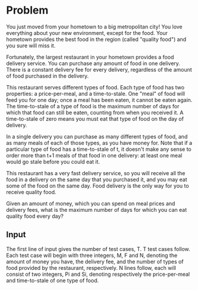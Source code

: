 # Problem

You just moved from your hometown to a big metropolitan city! You love everything about your new environment, except for the food. Your hometown provides the best food in the region (called "quality food") and you sure will miss it.

Fortunately, the largest restaurant in your hometown provides a food delivery service. You can purchase any amount of food in one delivery. There is a constant delivery fee for every delivery, regardless of the amount of food purchased in the delivery.

This restaurant serves different types of food. Each type of food has two properties: a price-per-meal, and a time-to-stale. One "meal" of food will feed you for one day; once a meal has been eaten, it cannot be eaten again. The time-to-stale of a type of food is the maximum number of days for which that food can still be eaten, counting from when you received it. A time-to-stale of zero means you must eat that type of food on the day of delivery.

In a single delivery you can purchase as many different types of food, and as many meals of each of those types, as you have money for. Note that if a particular type of food has a time-to-stale of t, it doesn't make any sense to order more than t+1 meals of that food in one delivery: at least one meal would go stale before you could eat it.

This restaurant has a very fast delivery service, so you will receive all the food in a delivery on the same day that you purchased it, and you may eat some of the food on the same day. Food delivery is the only way for you to receive quality food.

Given an amount of money, which you can spend on meal prices and delivery fees, what is the maximum number of days for which you can eat quality food every day?

## Input

The first line of input gives the number of test cases, T. T test cases follow. Each test case will begin with three integers, M, F and N, denoting the amount of money you have, the delivery fee, and the number of types of food provided by the restaurant, respectively. N lines follow, each will consist of two integers, Pi and Si, denoting respectively the price-per-meal and time-to-stale of one type of food.
